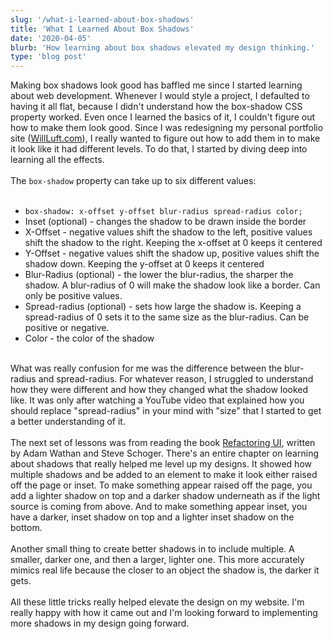 ```yaml
---
slug: '/what-i-learned-about-box-shadows'
title: 'What I Learned About Box Shadows'
date: '2020-04-05'
blurb: 'How learning about box shadows elevated my design thinking.'
type: 'blog post'
---
```


Making box shadows look good has baffled me since I started learning about web development. Whenever I would style a project, I defaulted to having it all flat, because I didn't understand how the box-shadow CSS property worked. Even once I learned the basics of it, I couldn't figure out how to make them look good. Since I was redesigning my personal portfolio site (<a href='https://willluft.com' rel="noopener noreferrer" target='_blank'>WillLuft.com</a>), I really wanted to figure out how to add them in to make it look like it had different levels. To do that, I started by diving deep into learning all the effects.
</br>
</br>
The `box-shadow` property can take up to six different values:
</br>
</br>

- `box-shadow: x-offset y-offset blur-radius spread-radius color;`
- Inset (optional) - changes the shadow to be drawn inside the border
- X-Offset - negative values shift the shadow to the left, positive values shift the shadow to the right. Keeping the x-offset at 0 keeps it centered
- Y-Offset - negative values shift the shadow up, positive values shift the shadow down. Keeping the y-offset at 0 keeps it centered
- Blur-Radius (optional) - the lower the blur-radius, the sharper the shadow. A blur-radius of 0 will make the shadow look like a border. Can only be positive values.
- Spread-radius (optional) - sets how large the shadow is. Keeping a spread-radius of 0 sets it to the same size as the blur-radius. Can be positive or negative.
- Color - the color of the shadow

</br>
What was really confusion for me was the difference between the blur-radius and spread-radius. For whatever reason, I struggled to understand how they were different and how they changed what the shadow looked like. It was only after watching a YouTube video that explained how you should replace "spread-radius" in your mind with "size" that I started to get a better understanding of it.
</br>
</br>
The next set of lessons was from reading the book <a href='https://refactoringui.com/' rel="noopener noreferrer" target='_blank'>Refactoring UI</a>, written by Adam Wathan and Steve Schoger. There's an entire chapter on learning about shadows that really helped me level up my designs. It showed how multiple shadows and be added to an element to make it look either raised off the page or inset. To make something appear raised off the page, you add a lighter shadow on top and a darker shadow underneath as if the light source is coming from above. And to make something appear inset, you have a darker, inset shadow on top and a lighter inset shadow on the bottom.
</br>
</br>
Another small thing to create better shadows in to include multiple. A smaller, darker one, and then a larger, lighter one. This more accurately mimics real life because the closer to an object the shadow is, the darker it gets.
</br>
</br>
All these little tricks really helped elevate the design on my website. I'm really happy with how it came out and I'm looking forward to implementing more shadows in my design going forward.
